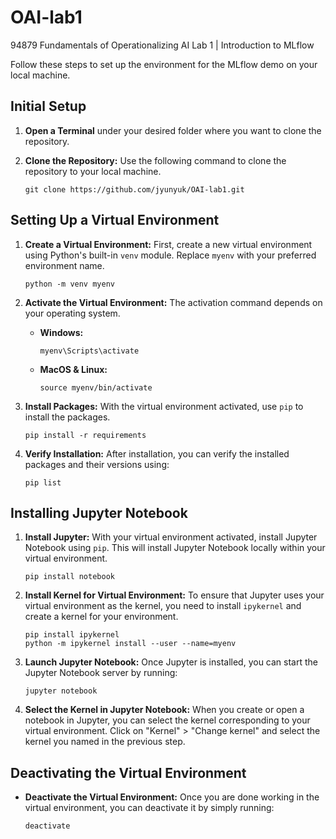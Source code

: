 # OAI-lab1
94879 Fundamentals of Operationalizing AI Lab 1 | Introduction to MLflow

Follow these steps to set up the environment for the MLflow demo on your local machine.

## Initial Setup

1. **Open a Terminal** under your desired folder where you want to clone the repository.

2. **Clone the Repository:** Use the following command to clone the repository to your local machine. 
    ```
    git clone https://github.com/jyunyuk/OAI-lab1.git
    ```

## Setting Up a Virtual Environment

1. **Create a Virtual Environment:** First, create a new virtual environment using Python's built-in `venv` module. Replace `myenv` with your preferred environment name.
    ```
    python -m venv myenv
    ```

2. **Activate the Virtual Environment:** The activation command depends on your operating system.

    - **Windows:**
        ```
        myenv\Scripts\activate
        ```

    - **MacOS & Linux:**
        ```
        source myenv/bin/activate
        ```

3. **Install Packages:** With the virtual environment activated, use `pip` to install the packages.
    ```
    pip install -r requirements
    ```

4. **Verify Installation:** After installation, you can verify the installed packages and their versions using:
    ```
    pip list
    ```

## Installing Jupyter Notebook

1. **Install Jupyter:** With your virtual environment activated, install Jupyter Notebook using `pip`. This will install Jupyter Notebook locally within your virtual environment.
    ```
    pip install notebook
    ```

2. **Install Kernel for Virtual Environment:** To ensure that Jupyter uses your virtual environment as the kernel, you need to install `ipykernel` and create a kernel for your environment.
    ```
    pip install ipykernel
    python -m ipykernel install --user --name=myenv
    ```

3. **Launch Jupyter Notebook:** Once Jupyter is installed, you can start the Jupyter Notebook server by running:
    ```
    jupyter notebook
    ```

4. **Select the Kernel in Jupyter Notebook:** When you create or open a notebook in Jupyter, you can select the kernel corresponding to your virtual environment. Click on "Kernel" > "Change kernel" and select the kernel you named in the previous step.

## Deactivating the Virtual Environment

- **Deactivate the Virtual Environment:** Once you are done working in the virtual environment, you can deactivate it by simply running:
    ```
    deactivate
    ```

